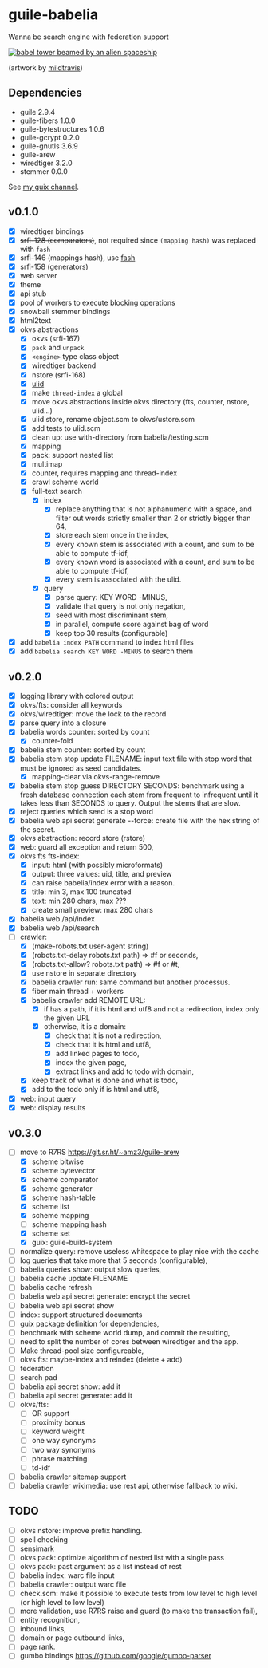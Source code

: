 # guile-babelia

Wanna be search engine with federation support

[![babel tower beamed by an alien
spaceship](https://cdn.dribbble.com/users/2441249/screenshots/4890251/babeldrbl.jpg)](https://dribbble.com/shots/4890251-Babel)

(artwork by [mildtravis](https://dribbble.com/mildtravis))

## Dependencies

- guile 2.9.4
- guile-fibers 1.0.0
- guile-bytestructures 1.0.6
- guile-gcrypt 0.2.0
- guile-gnutls 3.6.9
- guile-arew
- wiredtiger 3.2.0
- stemmer 0.0.0

See [my guix channel](https://git.sr.ht/~amz3/guix-amz3-channel).

## v0.1.0

- [x] wiredtiger bindings
- [x] ~~srfi-128 (comparators)~~, not required since `(mapping hash)`
      was replaced with `fash`
- [x] ~~srfi-146 (mappings hash)~~, use
      [fash](https://www.wingolog.org/pub/fash.scm)
- [x] srfi-158 (generators)
- [x] web server
- [x] theme
- [x] api stub
- [x] pool of workers to execute blocking operations
- [x] snowball stemmer bindings
- [x] html2text
- [x] okvs abstractions
  - [x] okvs (srfi-167)
  - [x] `pack` and `unpack`
  - [x] `<engine>` type class object
  - [x] wiredtiger backend
  - [x] nstore (srfi-168)
  - [x] [ulid](https://github.com/ulid/spec)
  - [x] make `thread-index` a global
  - [x] move okvs abstractions inside okvs directory (fts, counter,
        nstore, ulid...)
  - [x] ulid store, rename object.scm to okvs/ustore.scm
  - [x] add tests to ulid.scm
  - [x] clean up: use with-directory from babelia/testing.scm
  - [x] mapping
  - [x] pack: support nested list
  - [x] multimap
  - [x] counter, requires mapping and thread-index
  - [x] crawl scheme world
  - [x] full-text search
    - [x] index
      - [x] replace anything that is not alphanumeric with a space, and
            filter out words strictly smaller than 2 or strictly bigger
            than 64,
      - [x] store each stem once in the index,
      - [x] every known stem is associated with a count, and sum to be
            able to compute tf-idf,
      - [x] every known word is associated with a count, and sum to be
            able to compute tf-idf,
      - [x] every stem is associated with the ulid.
    - [x] query
      - [x] parse query: KEY WORD -MINUS,
      - [x] validate that query is not only negation,
      - [x] seed with most discriminant stem,
      - [x] in parallel, compute score against bag of word
      - [x] keep top 30 results (configurable)
 - [x] add `babelia index PATH` command to index html files
 - [x] add `babelia search KEY WORD -MINUS` to search them

## v0.2.0

- [x] logging library with colored output
- [x] okvs/fts: consider all keywords
- [x] okvs/wiredtiger: move the lock to the record
- [x] parse query into a closure
- [x] babelia words counter: sorted by count
  - [x] counter-fold
- [x] babelia stem counter: sorted by count
- [x] babelia stem stop update FILENAME: input text file with stop
      word that must be ignored as seed candidates.
  - [x] mapping-clear via okvs-range-remove
- [x] babelia stem stop guess DIRECTORY SECONDS: benchmark using a
      fresh database connection each stem from frequent to infrequent
      until it takes less than SECONDS to query. Output the stems that
      are slow.
- [x] reject queries which seed is a stop word
- [x] babelia web api secret generate --force: create file with the
      hex string of the secret.
- [x] okvs abstraction: record store (rstore)
- [x] web: guard all exception and return 500,
- [x] okvs fts fts-index:
  - [x] input: html (with possibly microformats)
  - [x] output: three values: uid, title, and preview
  - [x] can raise babelia/index error with a reason.
  - [x] title: min 3, max 100 truncated
  - [x] text: min 280 chars, max ???
  - [x] create small preview: max 280 chars
- [x] babelia web /api/index
- [x] babelia web /api/search
- [ ] crawler:
  - [x] (make-robots.txt user-agent string)
  - [x] (robots.txt-delay robots.txt path) => #f or seconds,
  - [x] (robots.txt-allow? robots.txt path) => #f or #t,
  - [x] use nstore in separate directory
  - [x] babelia crawler run: same command but another processus.
  - [x] fiber main thread + workers
  - [x] babelia crawler add REMOTE URL:
    - [x] if has a path, if it is html and utf8 and not a redirection,
          index only the given URL
    - [x] otherwise, it is a domain:
      - [x] check that it is not a redirection,
      - [x] check that it is html and utf8,
      - [x] add linked pages to todo,
      - [x] index the given page,
      - [x] extract links and add to todo with domain,
  - [x] keep track of what is done and what is todo,
  - [x] add to the todo only if is html and utf8,
- [x] web: input query
- [x] web: display results

## v0.3.0

- [ ] move to R7RS https://git.sr.ht/~amz3/guile-arew
  - [x] scheme bitwise
  - [x] scheme bytevector
  - [x] scheme comparator
  - [x] scheme generator
  - [x] scheme hash-table
  - [x] scheme list
  - [x] scheme mapping
  - [ ] scheme mapping hash
  - [x] scheme set
  - [x] guix: guile-build-system
- [ ] normalize query: remove useless whitespace to play nice with the cache
- [ ] log queries that take more that 5 seconds (configurable),
- [ ] babelia queries show: output slow queries,
- [ ] babelia cache update FILENAME
- [ ] babelia cache refresh
- [ ] babelia web api secret generate: encrypt the secret
- [ ] babelia web api secret show
- [ ] index: support structured documents
- [ ] guix package definition for dependencies,
- [ ] benchmark with scheme world dump, and commit the resulting,
- [ ] need to split the number of cores between wiredtiger and the
      app.
- [ ] Make thread-pool size configureable,
- [ ] okvs fts: maybe-index and reindex (delete + add)
- [ ] federation
- [ ] search pad
- [ ] babelia api secret show: add it
- [ ] babelia api secret generate: add it
- [ ] okvs/fts:
  - [ ] OR support
  - [ ] proximity bonus
  - [ ] keyword weight
  - [ ] one way synonyms
  - [ ] two way synonyms
  - [ ] phrase matching
  - [ ] td-idf
- [ ] babelia crawler sitemap support
- [ ] babelia crawler wikimedia: use rest api, otherwise fallback to
      wiki.

## TODO

- [ ] okvs nstore: improve prefix handling.
- [ ] spell checking
- [ ] sensimark
- [ ] okvs pack: optimize algorithm of nested list with a single pass
- [ ] okvs pack: past argument as a list instead of rest
- [ ] babelia index: warc file input
- [ ] babelia crawler: output warc file
- [ ] check.scm: make it possible to execute tests from low level to
      high level (or high level to low level)
- [ ] more validation, use R7RS raise and guard (to make the
      transaction fail),
- [ ] entity recognition,
- [ ] inbound links,
- [ ] domain or page outbound links,
- [ ] page rank.
- [ ] gumbo bindings https://github.com/google/gumbo-parser
